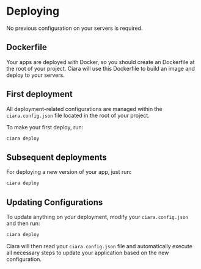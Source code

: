 # Deploying

No previous configuration on your servers is required.

## Dockerfile

Your apps are deployed with Docker, so you should create an Dockerfile at the root of your project. Ciara will use this Dockerfile to build an image and deploy to your servers.

## First deployment

All deployment-related configurations are managed within the `ciara.config.json` file located in the root of your project.

To make your first deploy, run:

```bash
ciara deploy
```

## Subsequent deployments

For deploying a new version of your app, just run:

```bash
ciara deploy
```

## Updating Configurations

To update anything on your deployment, modify your `ciara.config.json` and then run:

```bash
ciara deploy
```

Ciara will then read your `ciara.config.json` file and automatically execute all necessary steps to update your application based on the new configuration.
